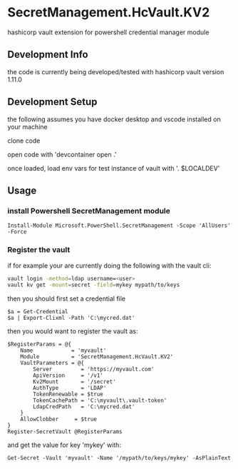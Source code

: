 # SecretManagement.HcVault.KV2

hashicorp vault extension for powershell credential manager module

## Development Info

the code is currently being developed/tested with hashicorp vault version 1.11.0

## Development Setup

the following assumes you have docker desktop and vscode installed on your machine

clone code

open code with 'devcontainer open .'

once loaded, load env vars for test instance of vault with '. $LOCALDEV'

## Usage

### install Powershell SecretManagement module

```pwsh
Install-Module Microsoft.PowerShell.SecretManagement -Scope 'AllUsers' -Force
```

### Register the vault

if for example your are currently doing the following with the vault cli:

```bash
vault login -method=ldap username=<user>
vault kv get -mount=secret -field=mykey mypath/to/keys
```

then you should first set a credential file

```pwsh
$a = Get-Credential
$a | Export-Clixml -Path 'C:\mycred.dat'
```

then you would want to register the vault as:

```pwsh
$RegisterParams = @{
    Name            = 'myvault'
    Module          = 'SecretManagement.HcVault.KV2'
    VaultParameters = @{
        Server         = 'https://myvault.com'
        ApiVersion     = '/v1'
        Kv2Mount       = '/secret'
        AuthType       = 'LDAP'
        TokenRenewable = $true
        TokenCachePath = 'C:\myvault\.vault-token'
        LdapCredPath   = 'C:\mycred.dat'
    }
    AllowClobber     = $true
}
Register-SecretVault @RegisterParams
```

and get the value for key 'mykey' with:

```pwsh
Get-Secret -Vault 'myvault' -Name '/mypath/to/keys/mykey' -AsPlainText
```
